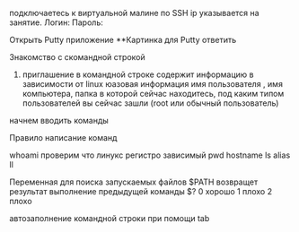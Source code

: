 
подключаетесь к виртуальной малине по SSH 
ip указывается на занятие.
Логин:
Пароль:

Открыть Putty приложение 
**Картинка для Putty
ответить


Знакомство с скомандной строкой
1) приглашение в командной строке
содержит информацию в зависимости от linux юазовая информация имя пользователя , имя компьютера, папка в которой сейчас находитесь, под каким типом пользователей вы сейчас зашли (root или обычный пользователь)

начнем вводить команды


Правило написание команд

whoami
проверим что линукс регистро зависимый
pwd 
hostname
ls
alias
ll

Переменная для поиска запускаемых файлов
$PATH 
возвращет  результат выполнение предыдущей команды $?  0 хорошо 1 плохо 2 плохо

автозаполнение командной строки при помощи tab
